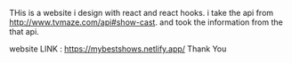 THis is a website i design with react and react hooks. i take the api from http://www.tvmaze.com/api#show-cast. and took the information from the that api.

website LINK : https://mybestshows.netlify.app/
Thank You
